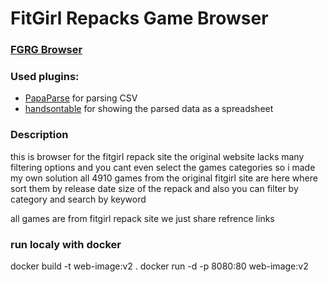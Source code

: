 # FitGirl Repacks Game Browser
### [FGRG Browser](https://fgrg-browser.github.io/)

### Used plugins:

- [PapaParse](https://github.com/mholt/PapaParse) for parsing CSV
- [handsontable](https://github.com/handsontable/handsontable) for showing the parsed data as a spreadsheet

### Description

this is browser for the fitgirl repack site the original website lacks many filtering options and you cant even select the games categories so i made my own solution all 4910 games from the original fitgirl site are here where sort them by release date size of the repack and also you can filter by category 
and search by keyword 


all games are from fitgirl repack site we just share refrence links 



### run localy with docker 
docker build -t web-image:v2 . 
docker run -d -p 8080:80 web-image:v2